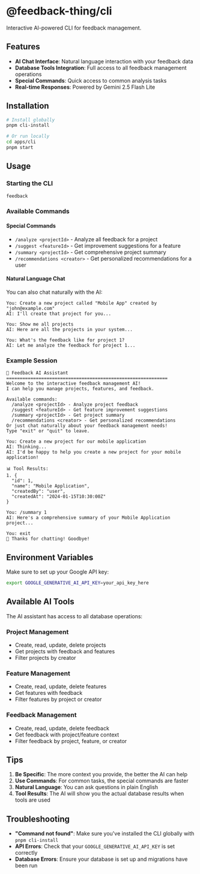 # @feedback-thing/cli

Interactive AI-powered CLI for feedback management.

## Features

- **AI Chat Interface**: Natural language interaction with your feedback data
- **Database Tools Integration**: Full access to all feedback management operations
- **Special Commands**: Quick access to common analysis tasks
- **Real-time Responses**: Powered by Gemini 2.5 Flash Lite

## Installation

```bash
# Install globally
pnpm cli-install

# Or run locally
cd apps/cli
pnpm start
```

## Usage

### Starting the CLI

```bash
feedback
```

### Available Commands

#### Special Commands

- `/analyze <projectId>` - Analyze all feedback for a project
- `/suggest <featureId>` - Get improvement suggestions for a feature
- `/summary <projectId>` - Get comprehensive project summary
- `/recommendations <creator>` - Get personalized recommendations for a user

#### Natural Language Chat

You can also chat naturally with the AI:

```
You: Create a new project called "Mobile App" created by "john@example.com"
AI: I'll create that project for you...

You: Show me all projects
AI: Here are all the projects in your system...

You: What's the feedback like for project 1?
AI: Let me analyze the feedback for project 1...
```

### Example Session

```
🤖 Feedback AI Assistant
============================================================
Welcome to the interactive feedback management AI!
I can help you manage projects, features, and feedback.

Available commands:
  /analyze <projectId> - Analyze project feedback
  /suggest <featureId> - Get feature improvement suggestions
  /summary <projectId> - Get project summary
  /recommendations <creator> - Get personalized recommendations
Or just chat naturally about your feedback management needs!
Type "exit" or "quit" to leave.

You: Create a new project for our mobile application
AI: Thinking...
AI: I'd be happy to help you create a new project for your mobile application!

📊 Tool Results:
1. {
  "id": 1,
  "name": "Mobile Application",
  "createdBy": "user",
  "createdAt": "2024-01-15T10:30:00Z"
}

You: /summary 1
AI: Here's a comprehensive summary of your Mobile Application project...

You: exit
👋 Thanks for chatting! Goodbye!
```

## Environment Variables

Make sure to set up your Google API key:

```bash
export GOOGLE_GENERATIVE_AI_API_KEY=your_api_key_here
```

## Available AI Tools

The AI assistant has access to all database operations:

### Project Management

- Create, read, update, delete projects
- Get projects with feedback and features
- Filter projects by creator

### Feature Management

- Create, read, update, delete features
- Get features with feedback
- Filter features by project or creator

### Feedback Management

- Create, read, update, delete feedback
- Get feedback with project/feature context
- Filter feedback by project, feature, or creator

## Tips

1. **Be Specific**: The more context you provide, the better the AI can help
2. **Use Commands**: For common tasks, the special commands are faster
3. **Natural Language**: You can ask questions in plain English
4. **Tool Results**: The AI will show you the actual database results when tools are used

## Troubleshooting

- **"Command not found"**: Make sure you've installed the CLI globally with `pnpm cli-install`
- **API Errors**: Check that your `GOOGLE_GENERATIVE_AI_API_KEY` is set correctly
- **Database Errors**: Ensure your database is set up and migrations have been run
